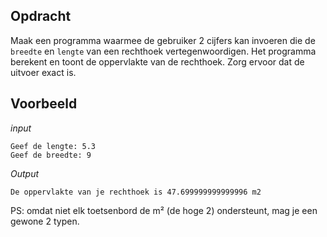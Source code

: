 ## Opdracht

Maak een programma waarmee de gebruiker 2 cijfers kan invoeren die de `breedte` en `lengte` van een rechthoek vertegenwoordigen. Het programma berekent en toont de oppervlakte van de rechthoek. Zorg ervoor dat de uitvoer exact is.


## Voorbeeld

*input*
```
Geef de lengte: 5.3
Geef de breedte: 9
```

*Output*
```
De oppervlakte van je rechthoek is 47.699999999999996 m2
```

PS: omdat niet elk toetsenbord de m² (de hoge 2) ondersteunt, mag je een gewone 2 typen.


